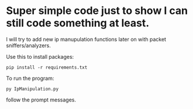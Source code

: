 # Super simple code just to show I can still code something at least.

I will try to add new ip manupulation functions later on with  packet sniffers/analyzers.

Use this to install packages:
```
pip install -r requirements.txt
```
To run the program:
```
py IpManipulation.py
```
follow the prompt messages.
